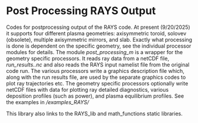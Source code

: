 # Post Processing RAYS Output

Codes for postprocessing output of the RAYS code.  At present (9/20/2025)
it supports four different plasma geometries: axisymmetric toroid, solovev (obsolete),
multiple axisymmetric mirrors, and slab. Exactly what processing is done is dependent
on the specific geometry, see the individual processor modules for details.  The module
*post_processing_m* is a wrapper for the geometry specific processors.  It reads ray data
from a netCDF file, *run_results.<run ID>.nc* and also reads the RAYS input namelist file
from the original code run. The various processors write a graphics description file
which, along with the run results file, are used by the separate graphics codes to plot
ray trajectories etc.  The geometry specific processors optionally write netCDF files with
data for plotting ray detailed diagnostics, various deposition profiles (such as power),
and plasma equilibrium profiles. See the examples in */examples_RAYS/*

This library also links to the RAYS\_lib and math\_functions static libraries.